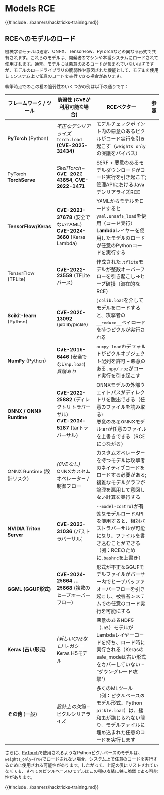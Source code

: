 # Models RCE

{{#include ../banners/hacktricks-training.md}}

## RCEへのモデルのロード

機械学習モデルは通常、ONNX、TensorFlow、PyTorchなどの異なる形式で共有されます。これらのモデルは、開発者のマシンや本番システムにロードされて使用されます。通常、モデルには悪意のあるコードが含まれていないはずですが、モデルのロードライブラリの脆弱性や意図された機能として、モデルを使用してシステム上で任意のコードを実行できる場合があります。

執筆時点でのこの種の脆弱性のいくつかの例は以下の通りです：

| **フレームワーク / ツール** | **脆弱性 (CVEが利用可能な場合)**                                                                 | **RCEベクター**                                                                                                                        | **参照**                                   |
|-----------------------------|------------------------------------------------------------------------------------------------------------------------------|------------------------------------------------------------------------------------------------------------------------------------------|----------------------------------------------|
| **PyTorch** (Python)        | *不正なデシリアライズ* `torch.load` **(CVE-2025-32434)**                                                              | モデルチェックポイント内の悪意のあるピクルがコード実行を引き起こす（`weights_only`の保護をバイパス）                                        | |
| PyTorch **TorchServe**      | *ShellTorch* – **CVE-2023-43654**, **CVE-2022-1471**                                                                         | SSRF + 悪意のあるモデルダウンロードがコード実行を引き起こす; 管理APIにおけるJavaデシリアライズRCE                                        | |
| **TensorFlow/Keras**        | **CVE-2021-37678** (安全でないYAML) <br> **CVE-2024-3660** (Keras Lambda)                                                      | YAMLからモデルをロードすると`yaml.unsafe_load`を使用（コード実行） <br> **Lambda**レイヤーを使用したモデルのロードが任意のPythonコードを実行する          | |
| TensorFlow (TFLite)         | **CVE-2022-23559** (TFLiteパース)                                                                                          | 作成された`.tflite`モデルが整数オーバーフローを引き起こし→ヒープ破損（潜在的なRCE）                                                      | |
| **Scikit-learn** (Python)   | **CVE-2020-13092** (joblib/pickle)                                                                                           | `joblib.load`を介してモデルをロードすると、攻撃者の`__reduce__`ペイロードを持つピクルが実行される                                                   | |
| **NumPy** (Python)          | **CVE-2019-6446** (安全でない`np.load`) *異議あり*                                                                              | `numpy.load`のデフォルトがピクルオブジェクト配列を許可 – 悪意のある`.npy/.npz`がコード実行を引き起こす                                            | |
| **ONNX / ONNX Runtime**     | **CVE-2022-25882** (ディレクトリトラバーサル) <br> **CVE-2024-5187** (tarトラバーサル)                                                    | ONNXモデルの外部ウェイトパスがディレクトリを脱出できる（任意のファイルを読み取る） <br> 悪意のあるONNXモデルtarが任意のファイルを上書きできる（RCEにつながる） | |
| ONNX Runtime (設計リスク)  | *(CVEなし)* ONNXカスタムオペレーター / 制御フロー                                                                                    | カスタムオペレーターを持つモデルは攻撃者のネイティブコードをロードする必要がある; 複雑なモデルグラフが論理を悪用して意図しない計算を実行する   | |
| **NVIDIA Triton Server**    | **CVE-2023-31036** (パストラバーサル)                                                                                          | `--model-control`が有効なモデルロードAPIを使用すると、相対パストラバーサルが可能になり、ファイルを書き込むことができる（例：RCEのために`.bashrc`を上書き）    | |
| **GGML (GGUF形式)**      | **CVE-2024-25664 … 25668** (複数のヒープオーバーフロー)                                                                         | 形式が不正なGGUFモデルファイルがパーサー内でヒープバッファオーバーフローを引き起こし、被害者システムでの任意のコード実行を可能にする                     | |
| **Keras (古い形式)**   | *(新しいCVEなし)* レガシーKeras H5モデル                                                                                         | 悪意のあるHDF5（`.h5`）モデルがLambdaレイヤーコードを持ち、ロード時に実行される（Kerasのsafe_modeは古い形式をカバーしていない – “ダウングレード攻撃”） | |
| **その他** (一般)        | *設計上の欠陥* – ピクルシリアライズ                                                                                         | 多くのMLツール（例：ピクルベースのモデル形式、Python `pickle.load`）は、緩和策が講じられない限り、モデルファイルに埋め込まれた任意のコードを実行します | |

さらに、[PyTorch](https://github.com/pytorch/pytorch/security)で使用されるようなPythonピクルベースのモデルは、`weights_only=True`でロードされない場合、システム上で任意のコードを実行するために使用される可能性があります。したがって、上記の表にリストされていなくても、すべてのピクルベースのモデルはこの種の攻撃に特に脆弱である可能性があります。

{{#include ../banners/hacktricks-training.md}}

